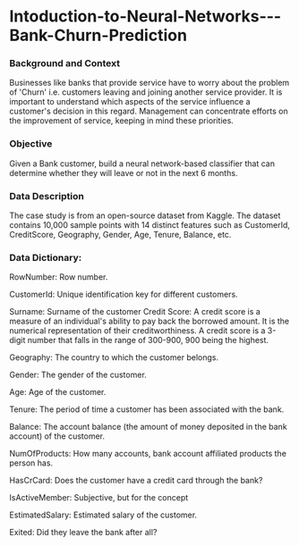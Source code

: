 # Intoduction-to-Neural-Networks---Bank-Churn-Prediction

### Background and Context

Businesses like banks that provide service have to worry about the problem of 'Churn' i.e. customers leaving and joining another service provider. It is important to understand which aspects of the service influence a customer's decision in this regard. Management can concentrate efforts on the improvement of service, keeping in mind these priorities.

### Objective

Given a Bank customer, build a neural network-based classifier that can determine whether they will leave or not in the next 6 months.

### Data Description

The case study is from an open-source dataset from Kaggle. The dataset contains 10,000 sample points with 14 distinct features such as CustomerId, CreditScore, Geography, Gender, Age, Tenure, Balance, etc.

### Data Dictionary:

RowNumber: Row number.

CustomerId: Unique identification key for different customers.

Surname: Surname of the customer
Credit Score: A credit score is a measure of an individual's ability to pay back the borrowed amount. It is the numerical representation of their creditworthiness. A credit score is a 3-digit number that falls in the range of 300-900, 900 being the highest.

Geography: The country to which the customer belongs.

Gender: The gender of the customer.

Age: Age of the customer.

Tenure: The period of time a customer has been associated with the bank.

Balance: The account balance (the amount of money deposited in the bank account) of the customer.

NumOfProducts: How many accounts, bank account affiliated products the person has.

HasCrCard: Does the customer have a credit card through the bank?

IsActiveMember: Subjective, but for the concept

EstimatedSalary: Estimated salary of the customer.

Exited: Did they leave the bank after all?
